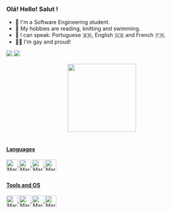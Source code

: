 ### Olá! Hello! Salut !
- 🌱 I'm a Software Engineering student.
- 🔭 My hobbies are reading, knitting and swimming.
- 👅 I can speak: Portuguese 🇧🇷, English 🇬🇧 and French 🇫🇷.
- 🏳️‍🌈 I'm gay and proud!
<div>
  <a href="https://www.linkedin.com/in/capella-marcosfilipe" target="_blank"><img src="https://img.shields.io/badge/LinkedIn-blue?style=flat-square&logo=linkedin" target="_blank"></a>
  <a href="https://leetcode.com/capella-marcosfilipe/"><img src="https://img.shields.io/badge/LeetCode-blue?style=flat-square&logo=LeetCode"></a>
</div>
<br>
<div align="center">
  <a href="https://github.com/capella-marcosfilipe">
  <img height="180em" src="https://github-readme-stats.vercel.app/api?username=capella-marcosfilipe&show_icons=true&theme=vue-dark&include_all_commits=true&count_private=true"/>
</div>
<div style="display: inline_block"><br>
  <h4>Languages</h4>
  <img align="center" alt="Marcos-Java" height="30" src="https://img.shields.io/badge/Java-grey?style=for-the-badge&logo=openjdk&logoColor=white">
  <img align="center" alt="Marcos-Python" height="30" src="https://img.shields.io/badge/Python-grey?style=for-the-badge&logo=python&logoColor=white">
  <img align="center" alt="Marcos-C" height="30" src="https://img.shields.io/badge/C-grey?style=for-the-badge&logo=c&logoColor=white">
  <img align="center" alt="Marcos-SQL" height="30" src="https://img.shields.io/badge/sql-grey?style=for-the-badge&logo=mysql&logoColor=white">
</div>  
  
  ##
  
<div style="display: inline_block">
  <h4>Tools and OS</h4>
  <img align="center" alt="Marcos-VSC" height="30" src="https://img.shields.io/badge/Visual_Studio_Code-0078D6?style=for-the-badge&logo=visual%20studio%20code&logoColor=white">
  <img align="center" alt="Marcos-Notion" height="30" src="https://img.shields.io/badge/Notion-0078D6?style=for-the-badge&logo=notion&logoColor=white">
  <img align="center" alt="Marcos-Windows" height="30" src="https://img.shields.io/badge/Windows-0078D6?style=for-the-badge&logo=windows&logoColor=white">
  <img align="center" alt="Marcos-Linux" height="30" src="https://img.shields.io/badge/linux-0078D6?style=for-the-badge&logo=Linux&logoColor=white">
</div>
  
  ##


